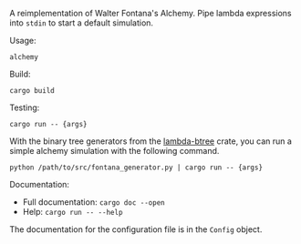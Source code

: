 A reimplementation of Walter Fontana's Alchemy. Pipe lambda expressions into 
`stdin` to start a default simulation. 

Usage:

`alchemy`

Build: 

`cargo build`

Testing:

`cargo run -- {args}`

With the binary tree generators from the 
[lambda-btree](https://github.com/AgentElement/lambda-btree) crate, you can
run a simple alchemy simulation with the following command.

`python /path/to/src/fontana_generator.py | cargo run -- {args}`


Documentation:

* Full documentation: `cargo doc --open`
* Help: `cargo run -- --help`

The documentation for the configuration file is in the `Config` object.
